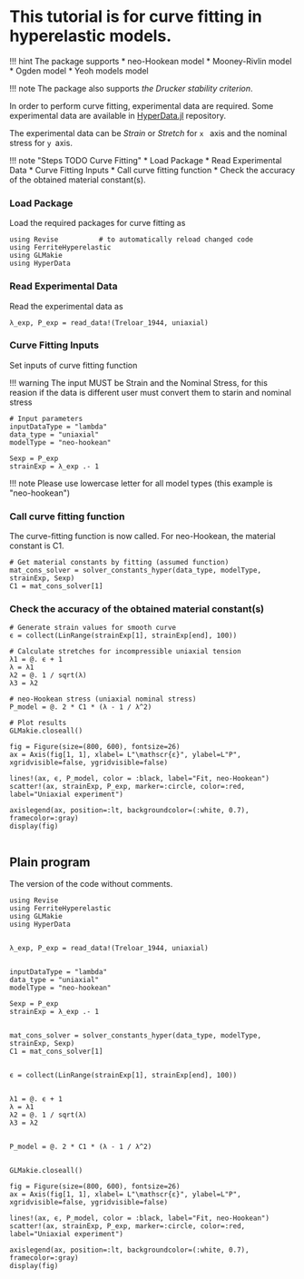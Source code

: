# This tutorial is for curve fitting in hyperelastic models.

!!! hint 
    The package supports 
    * neo-Hookean model
    * Mooney-Rivlin model
    * Ogden model
    * Yeoh models model

!!! note
    The package also supports *the Drucker stability criterion*.
    
In order to perform curve fitting, experimental data are required. 
Some experimental data are available in [HyperData.jl](https://github.com/Aminofa70/HyperData.jl) repository. 

The experimental data can be *Strain*  or  *Stretch* for ```x ``` axis and the nominal stress for ```y ```axis.


!!! note "Steps TODO Curve Fitting"
    * Load Package
    * Read Experimental Data
    * Curve Fitting Inputs
    * Call curve fitting function
    * Check the accuracy of the obtained material constant(s).

### Load Package

Load the required packages for curve fitting as
```
using Revise          # to automatically reload changed code
using FerriteHyperelastic
using GLMakie
using HyperData
```

### Read Experimental Data

Read the experimental data as
```
λ_exp, P_exp = read_data!(Treloar_1944, uniaxial)
```

### Curve Fitting Inputs

Set inputs of curve fitting function 

!!! warning
    The input MUST be Strain and the Nominal Stress, for this reasion if the data is different 
    user must convert them to starin and nominal stress

```
# Input parameters
inputDataType = "lambda"
data_type = "uniaxial"
modelType = "neo-hookean"

Sexp = P_exp
strainExp = λ_exp .- 1

```
!!! note 
    Please use lowercase letter for all model types (this example is "neo-hookean")

### Call curve fitting function
The curve-fitting function is now called. For neo-Hookean, the material constant is C1.
```
# Get material constants by fitting (assumed function)
mat_cons_solver = solver_constants_hyper(data_type, modelType, strainExp, Sexp)
C1 = mat_cons_solver[1]

```

### Check the accuracy of the obtained material constant(s)

```
# Generate strain values for smooth curve
ϵ = collect(LinRange(strainExp[1], strainExp[end], 100))

# Calculate stretches for incompressible uniaxial tension
λ1 = @. ϵ + 1
λ = λ1
λ2 = @. 1 / sqrt(λ)
λ3 = λ2   

# neo-Hookean stress (uniaxial nominal stress)
P_model = @. 2 * C1 * (λ - 1 / λ^2)

# Plot results
GLMakie.closeall()

fig = Figure(size=(800, 600), fontsize=26)
ax = Axis(fig[1, 1], xlabel= L"\mathscr{ε}", ylabel=L"P",  xgridvisible=false, ygridvisible=false)

lines!(ax, ϵ, P_model, color = :black, label="Fit, neo-Hookean")
scatter!(ax, strainExp, P_exp, marker=:circle, color=:red, label="Uniaxial experiment")

axislegend(ax, position=:lt, backgroundcolor=(:white, 0.7), framecolor=:gray)
display(fig)


```

## Plain program
The version of the code without comments.

```
using Revise
using FerriteHyperelastic
using GLMakie
using HyperData


λ_exp, P_exp = read_data!(Treloar_1944, uniaxial)


inputDataType = "lambda"
data_type = "uniaxial"
modelType = "neo-hookean"

Sexp = P_exp
strainExp = λ_exp .- 1


mat_cons_solver = solver_constants_hyper(data_type, modelType, strainExp, Sexp)
C1 = mat_cons_solver[1]


ϵ = collect(LinRange(strainExp[1], strainExp[end], 100))


λ1 = @. ϵ + 1
λ = λ1
λ2 = @. 1 / sqrt(λ)
λ3 = λ2   


P_model = @. 2 * C1 * (λ - 1 / λ^2)


GLMakie.closeall()

fig = Figure(size=(800, 600), fontsize=26)
ax = Axis(fig[1, 1], xlabel= L"\mathscr{ε}", ylabel=L"P",  xgridvisible=false, ygridvisible=false)

lines!(ax, ϵ, P_model, color = :black, label="Fit, neo-Hookean")
scatter!(ax, strainExp, P_exp, marker=:circle, color=:red, label="Uniaxial experiment")

axislegend(ax, position=:lt, backgroundcolor=(:white, 0.7), framecolor=:gray)
display(fig)
```

